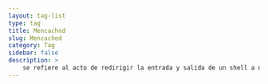 ```yaml
---
layout: tag-list
type: tag
title: Mencached
slug: Mencached
category: Tag
sidebar: false
description: >
    se refiere al acto de redirigir la entrada y salida de un shell a un servicio para que se pueda acceder a él de forma remota..
---
```

